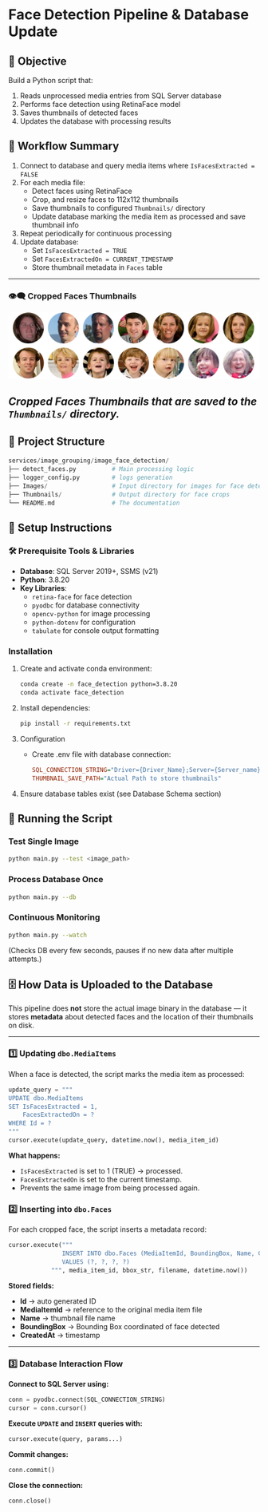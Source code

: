 # Face Detection Pipeline & Database Update

## 🎯 Objective
Build a Python script that:
1. Reads unprocessed media entries from SQL Server database
2. Performs face detection using RetinaFace model
3. Saves thumbnails of detected faces
4. Updates the database with processing results

## 🔄 Workflow Summary
1. Connect to database and query media items where `IsFacesExtracted = FALSE`
2. For each media file:
   - Detect faces using RetinaFace
   - Crop, and resize faces to 112x112 thumbnails
   - Save thumbnails to configured `Thumbnails/` directory
   - Update database marking the media item as processed and save thumbnail info
3. Repeat periodically for continuous processing
4. Update database:
   - Set `IsFacesExtracted = TRUE`
   - Set `FacesExtractedOn = CURRENT_TIMESTAMP`
   - Store thumbnail metadata in `Faces` table

---

### 👁️‍🗨️ Cropped Faces Thumbnails

![Thumbnails](Thumbnails.jpeg)

*Cropped Faces Thumbnails that are saved to the `Thumbnails/` directory.*
---
## 📂 Project Structure
```python
services/image_grouping/image_face_detection/
├── detect_faces.py          # Main processing logic
├── logger_config.py         # logs generation
├── Images/                  # Input directory for images for face detection
├── Thumbnails/              # Output directory for face crops
└── README.md                # The documentation
```

## 🚀 Setup Instructions

### 🛠️ Prerequisite Tools & Libraries
- **Database**: SQL Server 2019+, SSMS (v21)
- **Python**: 3.8.20
- **Key Libraries**:
  - `retina-face` for face detection
  - `pyodbc` for database connectivity
  - `opencv-python` for image processing
  - `python-dotenv` for configuration
  - `tabulate` for console output formatting

### Installation
1. Create and activate conda environment:
   ```bash
   conda create -n face_detection python=3.8.20
   conda activate face_detection
   ```
2. Install dependencies:
    ```bash
    pip install -r requirements.txt
    ```
3. Configuration
    - Create .env file with database connection:

        ```ini
        SQL_CONNECTION_STRING="Driver={Driver_Name};Server={Server_name};Database=MetaData;Encrypt=no;TrustServerCertificate=no;"
        THUMBNAIL_SAVE_PATH="Actual Path to store thumbnails"
        ```

4. Ensure database tables exist (see Database Schema section)

## 🚀 Running the Script

### Test Single Image
```bash
python main.py --test <image_path>
```

### Process Database Once
```bash
python main.py --db
```

### Continuous Monitoring
```bash
python main.py --watch
```

(Checks DB every few seconds, pauses if no new data after multiple attempts.)


## 🗄️ How Data is Uploaded to the Database

This pipeline does **not** store the actual image binary in the database — it stores **metadata** about detected faces and the location of their thumbnails on disk.

---

### 1️⃣ Updating `dbo.MediaItems`

When a face is detected, the script marks the media item as processed:

```python
update_query = """
UPDATE dbo.MediaItems 
SET IsFacesExtracted = 1,
    FacesExtractedOn = ?
WHERE Id = ?
"""
cursor.execute(update_query, datetime.now(), media_item_id)
```

**What happens:**

- `IsFacesExtracted` is set to 1 (TRUE) → processed.
- `FacesExtractedOn` is set to the current timestamp.
- Prevents the same image from being processed again.

### 2️⃣ Inserting into `dbo.Faces`

For each cropped face, the script inserts a metadata record:

```python
cursor.execute("""
               INSERT INTO dbo.Faces (MediaItemId, BoundingBox, Name, CreatedAt)
               VALUES (?, ?, ?, ?)
            """, media_item_id, bbox_str, filename, datetime.now())
```

**Stored fields:**

- **Id** → auto generated ID
- **MediaItemId** → reference to the original media item file
- **Name** → thumbnail file name
- **BoundingBox** → Bounding Box coordinated of face detected
- **CreatedAt** → timestamp

---

### 3️⃣ Database Interaction Flow

**Connect to SQL Server using:**
```python
conn = pyodbc.connect(SQL_CONNECTION_STRING)
cursor = conn.cursor()
```

**Execute `UPDATE` and `INSERT` queries with:**
```python
cursor.execute(query, params...)
```

**Commit changes:**

```python
conn.commit()
```

**Close the connection:**
```python
conn.close()
```

